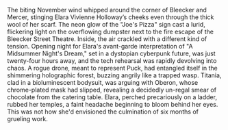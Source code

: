 The biting November wind whipped around the corner of Bleecker and Mercer, stinging Elara Vivienne Holloway’s cheeks even through the thick wool of her scarf.  The neon glow of the "Joe's Pizza" sign cast a lurid, flickering light on the overflowing dumpster next to the fire escape of the Bleecker Street Theatre.  Inside, the air crackled with a different kind of tension.  Opening night for Elara's avant-garde interpretation of "A Midsummer Night's Dream," set in a dystopian cyberpunk future, was just twenty-four hours away, and the tech rehearsal was rapidly devolving into chaos.  A rogue drone, meant to represent Puck, had entangled itself in the shimmering holographic forest, buzzing angrily like a trapped wasp.  Titania, clad in a bioluminescent bodysuit, was arguing with Oberon, whose chrome-plated mask had slipped, revealing a decidedly un-regal smear of chocolate from the catering table.  Elara, perched precariously on a ladder, rubbed her temples, a faint headache beginning to bloom behind her eyes.  This was not how she'd envisioned the culmination of six months of grueling work.
